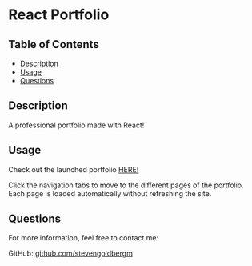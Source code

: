 
  # React Portfolio

  

  ## Table of Contents
  * [Description](#description)
  * [Usage](#usage)
  * [Questions](#questions)

  ## Description

  A professional portfolio made with React!
    
  ## Usage
  Check out the launched portfolio [HERE!](https://stevengoldbergm.github.io/react-portfolio/)

  Click the navigation tabs to move to the different pages of the portfolio. Each page is loaded automatically without refreshing the site.

  ## Questions

  For more information, feel free to contact me:

  GitHub: [github.com/stevengoldbergm](https://github.com/stevengoldbergm)
  